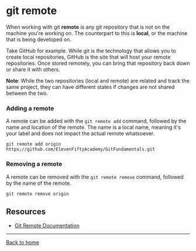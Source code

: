 # git remote

When working with git **remote** is any git repository that is not on the machine you're working on. The counterpart to this is **local**, or the machine that is being developed on. 

Take GitHub for example. While git is the technology that allows you to create local repositories, GitHub is the site that will host your remote repositories. Once stored remotely, you can bring that repository back down or share it with others. 

**Note**: While the two repositories (local and remote) are related and track the same project, they can have different states if changes are not shared between the two. 


### Adding a remote
A remote can be added with the `git remote add` command, followed by the name and location of the remote. The name is a local name, meaning it's your label and does not impact the actual remote whatsoever. 

    git remote add origin https;//github.com/ElevenFiftyAcademy/GitFundamentals.git
### Removing a remote
A remote can be removed with the `git remote remove` command, followed by the name of the remote.

    git remote remove origin

 ## Resources
  - [Git Remote Documentation](http://git-scm.com/docs/git-remote)
  ---
  [Back to home](../READ.md)
  